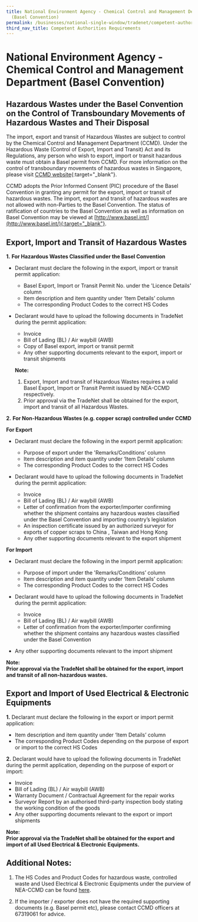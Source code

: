 ```yaml
---
title: National Environment Agency - Chemical Control and Management Department
  (Basel Convention)
permalink: /businesses/national-single-window/tradenet/competent-authorities-requirements/Basel-convention/
third_nav_title: Competent Authorities Requirements
---
```

# National Environment Agency - Chemical Control and Management Department (Basel Convention)

## Hazardous Wastes under the Basel Convention on the Control of Transboundary Movements of Hazardous Wastes and Their Disposal

The import, export and transit of Hazardous Wastes are subject to control by the Chemical Control and Management Department (CCMD). Under the Hazardous Waste (Control of Export, Import and Transit) Act and its Regulations, any person who wish to export, import or transit hazardous waste must obtain a Basel permit from CCMD. For more information on the control of transboundary movements of hazardous wastes in Singapore, please visit [CCMD website](https://www.nea.gov.sg/corporate-functions/resources/legislation-international-law/multilateral-environmental-agreements/chemical-safety/basel-convention){:target="_blank"}.

CCMD adopts the Prior Informed Consent (PIC) procedure of the Basel Convention in granting any permit for the export, import or transit of hazardous wastes. The import, export and transit of hazardous wastes are not allowed with non-Parties to the Basel Convention. The status of ratification of countries to the Basel Convention as well as information on Basel Convention may be viewed at  [http://www.basel.int/](http://www.basel.int/){:target="_blank"}.

## Export, Import and Transit of Hazardous Wastes

**1.**  **For Hazardous Wastes Classified under the Basel Convention**
    
- Declarant must declare the following in the export, import or transit permit application:
    
    -  Basel Export, Import or Transit Permit No. under the 'Licence Details' column
    -  Item description and item quantity under ‘Item Details’ column
    - The corresponding Product Codes to the correct HS Codes
    
- Declarant would have to upload the following documents in TradeNet during the permit application:
    
     -  Invoice
     -  Bill of Lading (BL) / Air waybill (AWB)
     -  Copy of Basel export, import or transit permit
     -  Any other supporting documents relevant to the export, import or transit shipments
    
    **Note:** <br>
    1. Export, Import and transit of Hazardous Wastes requires a valid Basel Export, Import or Transit Permit issued by NEA-CCMD respectively. <br>
    2. Prior approval via the TradeNet shall be obtained for the export, import and transit of all Hazardous Wastes.
    
**2.**  **For Non-Hazardous Wastes (e.g. copper scrap) controlled under CCMD**

**For Export**

- Declarant must declare the following in the export permit application:

   - Purpose of export under the 'Remarks/Conditions’ column
   - Item description and item quantity under ‘Item Details’ column
   - The corresponding Product Codes to the correct HS Codes

- Declarant would have to upload the following documents in TradeNet during the permit application:

   - Invoice
   - Bill of Lading (BL) / Air waybill (AWB)
   - Letter of confirmation from the exporter/importer confirming whether the shipment contains any hazardous wastes classified under the Basel Convention and importing country’s legislation
   - An inspection certificate issued by an authorized surveyor for exports of copper scraps to China , Taiwan and Hong Kong
   - Any other supporting documents relevant to the export shipment

**For Import**

- Declarant must declare the following in the import permit application:

   - Purpose of import under the 'Remarks/Conditions’ column
   - Item description and item quantity under ‘Item Details’ column
   - The corresponding Product Codes to the correct HS Codes

- Declarant would have to upload the following documents in TradeNet during the permit application:

   - Invoice
   - Bill of Lading (BL) / Air waybill (AWB)
   - Letter of confirmation from the exporter/importer confirming whether the shipment contains any hazardous wastes classified under the Basel Convention
 
 - Any other supporting documents relevant to the import shipment

**Note:  
Prior approval via the TradeNet shall be obtained for the export, import and transit of all non-hazardous wastes.**

## Export and Import of Used Electrical &amp; Electronic Equipments

**1.**  Declarant must declare the following in the export or import permit application:<br>
- Item description and item quantity under ‘Item Details’ column
- The corresponding Product Codes depending on the purpose of export or import to the correct HS Codes

**2.**  Declarant would have to upload the following documents in TradeNet during the permit application, depending on the purpose of export or import:<br>
-  Invoice
-  Bill of Lading (BL) / Air waybill (AWB)
-  Warranty Document / Contractual Agreement for the repair works
-  Surveyor Report by an authorised third-party inspection body stating the working condition of the goods
-  Any other supporting documents relevant to the export or import shipments 

**Note:  
Prior approval via the TradeNet shall be obtained for the export and import of all Used Electrical &amp; Electronic Equipments.**

## Additional Notes:

1.  The HS Codes and Product Codes for hazardous waste, controlled waste and Used Electrical &amp; Electronic Equipments under the purview of NEA-CCMD can be found [here](https://www.nea.gov.sg/corporate-functions/resources/legislation-international-law/multilateral-environmental-agreements/chemical-safety/basel-convention).

2.  If the importer / exporter does not have the required supporting documents (e.g. Basel permit etc), please contact CCMD officers at 67319061 for advice.